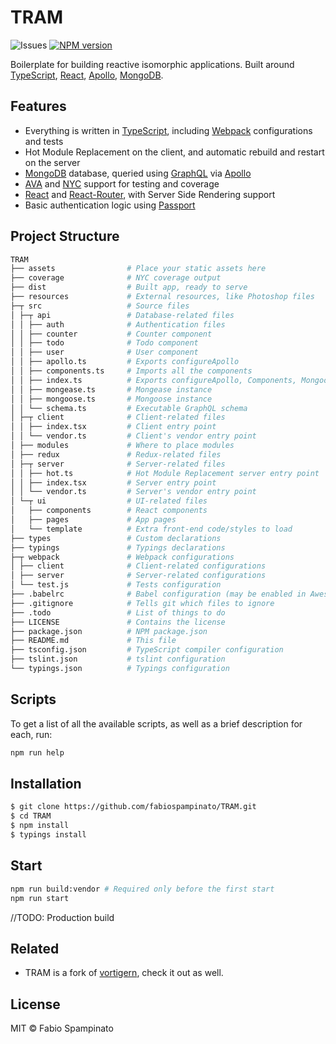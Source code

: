 
# TRAM

![Issues](https://img.shields.io/github/issues/fabiospampinato/tram.svg)
[![NPM version](https://img.shields.io/npm/v/@fabiospampinato/tram.svg)](https://www.npmjs.com/package/@fabiospampinato/tram)

Boilerplate for building reactive isomorphic applications. Built around [TypeScript](http://www.typescriptlang.org), [React](https://github.com/facebook/react), [Apollo](http://www.apollodata.com), [MongoDB](https://www.mongodb.com).

## Features

- Everything is written in [TypeScript](http://www.typescriptlang.org), including [Webpack](https://webpack.js.org) configurations and tests
- Hot Module Replacement on the client, and automatic rebuild and restart on the server
- [MongoDB](https://www.mongodb.com) database, queried using [GraphQL](http://graphql.org) via [Apollo](http://www.apollodata.com)
- [AVA](https://github.com/avajs/ava) and [NYC](https://github.com/istanbuljs/nyc) support for testing and coverage
- [React](https://github.com/facebook/react) and [React-Router](https://reacttraining.com/react-router), with Server Side Rendering support
- Basic authentication logic using [Passport](http://passportjs.org)

## Project Structure
```bash
TRAM
├── assets                # Place your static assets here
├── coverage              # NYC coverage output
├── dist                  # Built app, ready to serve
├── resources             # External resources, like Photoshop files
├─┬ src                   # Source files
│ ├─┬ api                 # Database-related files
│ │ ├── auth              # Authentication files
│ │ ├── counter           # Counter component
│ │ ├── todo              # Todo component
│ │ ├── user              # User component
│ │ ├── apollo.ts         # Exports configureApollo
│ │ ├── components.ts     # Imports all the components
│ │ ├── index.ts          # Exports configureApollo, Components, Mongoose, Mongease and Schema
│ │ ├── mongease.ts       # Mongease instance
│ │ ├── mongoose.ts       # Mongoose instance
│ │ └── schema.ts         # Executable GraphQL schema
│ ├─┬ client              # Client-related files
│ │ ├── index.tsx         # Client entry point
│ │ └── vendor.ts         # Client's vendor entry point
│ ├── modules             # Where to place modules
│ ├── redux               # Redux-related files
│ ├─┬ server              # Server-related files
│ │ ├── hot.ts            # Hot Module Replacement server entry point
│ │ ├── index.tsx         # Server entry point
│ │ └── vendor.ts         # Server's vendor entry point
│ └─┬ ui                  # UI-related files
│   ├── components        # React components
│   ├── pages             # App pages
│   └── template          # Extra front-end code/styles to load
├── types                 # Custom declarations
├── typings               # Typings declarations
├─┬ webpack               # Webpack configurations
│ ├── client              # Client-related configurations
│ ├── server              # Server-related configurations
│ └── test.js             # Tests configuration
├── .babelrc              # Babel configuration (may be enabled in Awesome Typescript Loader)
├── .gitignore            # Tells git which files to ignore
├── .todo                 # List of things to do
├── LICENSE               # Contains the license
├── package.json          # NPM package.json
├── README.md             # This file
├── tsconfig.json         # TypeScript compiler configuration
├── tslint.json           # tslint configuration
└── typings.json          # Typings configuration
```

## Scripts

To get a list of all the available scripts, as well as a brief description for each, run:

```bash
npm run help
```

## Installation

```bash
$ git clone https://github.com/fabiospampinato/TRAM.git
$ cd TRAM
$ npm install
$ typings install
```

## Start

```bash
npm run build:vendor # Required only before the first start
npm run start
```

//TODO: Production build

## Related

- TRAM is a fork of [vortigern](https://github.com/barbar/vortigern), check it out as well.

## License

MIT © Fabio Spampinato
